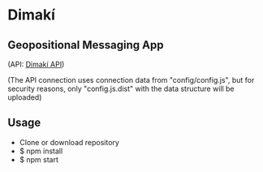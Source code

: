 # Dimakí

## Geopositional Messaging App

(API: [Dimakí API](https://github.com/JuanAntonioReyes/Dimaki-API))

(The API connection uses connection data from "config/config.js", but for security reasons, only "config.js.dist" with the data structure will be uploaded)

## Usage
- Clone or download repository
- $ npm install
- $ npm start